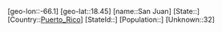 ﻿---
location: [18.45,-66.1]
type: City
tags:
- geo/City


SpocWebEntityId: 35965
isDeleted: false
confidential: public

---
[geo-lon::-66.1]
[geo-lat::18.45]
[name::San Juan]
[State::]
[Country::[Puerto_Rico](geo/Continent/South-America/Puerto_Rico.md)]
[StateId::]
[Population::]
[Unknown::32]

